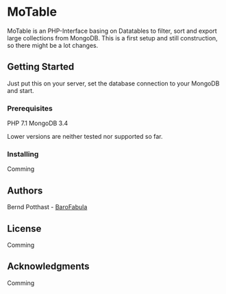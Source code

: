 # MoTable

MoTable is an PHP-Interface basing on Datatables to filter, sort and export large collections from MongoDB.
This is a first setup and still construction, so there might be a lot changes.

## Getting Started

Just put this on your server, set the database connection to your MongoDB and start.

### Prerequisites

PHP 7.1
MongoDB 3.4

Lower versions are neither tested nor supported so far.

### Installing

Comming

## Authors

Bernd Potthast - [BaroFabula](https://github.com/BaroFabula)

## License

Comming

## Acknowledgments

Comming


